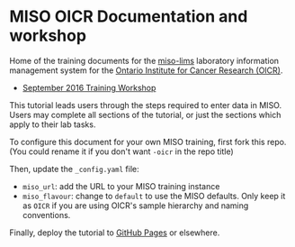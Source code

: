 # MISO OICR Documentation and workshop

Home of the training documents for the
[miso-lims](https://github.com/TGAC/miso-lims) laboratory information management
system for the [Ontario Institute for Cancer Research (OICR)](http://www.oicr.on.ca).

* [September 2016 Training Workshop](http://oicr-gsi.github.io/miso-docs-oicr/)

This tutorial leads users through the steps required to enter data in MISO. Users may
complete all sections of the tutorial, or just the sections which apply to their 
lab tasks.


To configure this document for your own MISO training, first fork this repo.
(You could rename it if you don't want `-oicr` in the repo title)

Then, update the `_config.yaml` file:
  * `miso_url`: add the URL to your MISO training instance
  * `miso_flavour`: change to `default` to use the MISO defaults. Only keep it as
`OICR` if you are using OICR's sample hierarchy and naming conventions.

Finally, deploy the tutorial to 
[GitHub Pages](https://help.github.com/articles/configuring-a-publishing-source-for-github-pages/)
or elsewhere.
